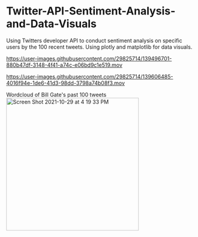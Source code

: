 # Twitter-API-Sentiment-Analysis-and-Data-Visuals
Using Twitters developer API to conduct sentiment analysis on specific users by the 100 recent tweets. Using plotly and matplotlib for data visuals.


https://user-images.githubusercontent.com/29825714/139496701-880b47df-3148-4f41-a74c-e06bd9c1e519.mov



https://user-images.githubusercontent.com/29825714/139606485-4016f94e-1de6-41d3-98dd-3798a74b08f3.mov



Wordcloud of Bill Gate's past 100 tweets
<img width="353" alt="Screen Shot 2021-10-29 at 4 19 33 PM" src="https://user-images.githubusercontent.com/29825714/139496999-e03e0a65-ce44-4666-9282-523c556742d4.png">
